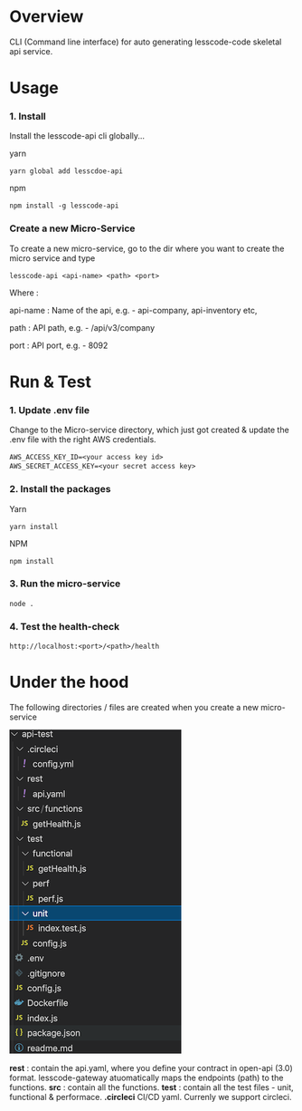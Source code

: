 # Overview
CLI (Command line interface) for auto generating lesscode-code skeletal api service. 

# Usage
### 1. Install 

Install the lesscode-api cli globally...

yarn
```
yarn global add lesscdoe-api
```

npm
```
npm install -g lesscode-api
```

### Create  a new Micro-Service

To create a new micro-service, go to the dir where you want to create the micro service and type

```
lesscode-api <api-name> <path> <port>
```
Where :

api-name : Name of the api, e.g. - api-company, api-inventory etc,

path : API path, e.g. - /api/v3/company

port : API port, e.g. - 8092

# Run & Test
### 1. Update .env file
Change to the Micro-service directory, which just got created & update the .env file with the right AWS credentials.
```
AWS_ACCESS_KEY_ID=<your access key id> 
AWS_SECRET_ACCESS_KEY=<your secret access key>
```
### 2. Install the packages
Yarn
```
yarn install
```

NPM
```
npm install
```

### 3. Run the micro-service
```
node .
```

### 4. Test the health-check
```
http://localhost:<port>/<path>/health
```

# Under the hood

The following directories / files are created when you create a new micro-service

![lesscode-dir.png](lesscode-dir.png)

**rest** : contain the api.yaml, where you define your contract in open-api (3.0) format. lesscode-gateway atuomatically maps the endpoints (path) to the functions.
**src** : contain all the functions. 
**test** : contain all the test files - unit, functional & performace.
**.circleci** CI/CD yaml. Currenly we support circleci.





